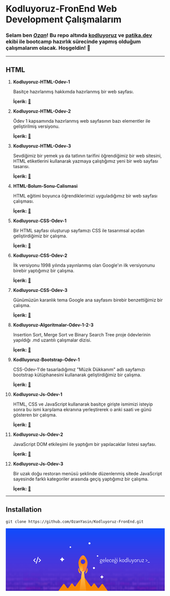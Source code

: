 # Kodluyoruz-FronEnd Web Development Çalışmalarım

### Selam ben [**_Ozan_**](https://app.patika.dev/nthn)! Bu repo altında [kodluyoruz](https://www.kodluyoruz.org/) ve [patika.dev](https://app.patika.dev/) ekibi ile bootcamp hazırlık sürecinde yapmış olduğum çalışmalarım olacak. Hoşgeldin! :wave:

---

## **HTML**

1.  **Kodluyoruz-HTML-Odev-1**

    Basitçe hazırlanmış hakkımda hazırlanmış bir web sayfası.

    **İçerik:** [:floppy_disk:](HTML/Kodluyoruz-HTML-Odev-1/index.html/)

2.  **Kodluyoruz-HTML-Odev-2**

    Ödev 1 kapsamında hazırlanmış web sayfasının bazı elementler ile geliştirilmiş versiyonu.

    **İçerik:** [:floppy_disk:](HTML/Kodluyoruz-HTML-Odev-2/index.html/)

3.  **Kodluyoruz-HTML-Odev-3**

    Sevdiğimiz bir yemek ya da tatlının tarifini öğrendiğimiz bir web sitesini, HTML etiketlerini kullanarak yazmaya çalıştığımız yeni bir web sayfası tasarısı.

    **İçerik:** [:floppy_disk:](HTML/Kodluyoruz-HTML-Odev-3/index.html/)

4.  **HTML-Bolum-Sonu-Calismasi**

    HTML eğitimi boyunca öğrendiklerimizi uyguladığımız bir web sayfası çalışması.

    **İçerik:** [:floppy_disk:](HTML/HTML-Bolum-Sonu-Calismasi/)

5.  **Kodluyoruz-CSS-Odev-1**

    Bir HTML sayfası oluşturup sayfamızı CSS ile tasarımsal açıdan geliştirdiğimiz bir çalışma.

    **İçerik:** [:floppy_disk:](CSS/Kodluyoruz-CSS-Odev-1)

6.  **Kodluyoruz-CSS-Odev-2**

    İlk versiyonu 1998 yılında yayınlanmış olan Google'ın ilk versiyonunu birebir yaptığımız bir çalışma.

    **İçerik:** [:floppy_disk:](CSS/Kodluyoruz-CSS-Odev-2)

7.  **Kodluyoruz-CSS-Odev-3**

    Günümüzün karanlık tema Google ana sayfasını birebir benzettiğimiz bir çalışma.

    **İçerik:** [:floppy_disk:](CSS/Kodluyoruz-CSS-Odev-3/)

8.  **Kodluyoruz-Algoritmalar-Odev-1-2-3**

    Insertion Sort, Merge Sort ve Binary Search Tree proje ödevlerinin yapıldığı .md uzantılı çalışmalar dizisi.

    **İçerik:** [:floppy_disk:](Veri-Yapilari&Algoritmalar/)

9.  **Kodlluyoruz-Bootstrap-Odev-1**

    CSS-Odev-1'de tasarladığımız "Müzik Dükkanım" adlı sayfamızı bootstrap kütüphanesini kullanarak geliştirdiğimiz bir çalışma.

    **İçerik:** [:floppy_disk:](Bootstrap/Kodluyoruz-Bootstrap-Odev-1)

10. **Kodluyoruz-Js-Odev-1**

    HTML, CSS ve JavaScript kullanarak basitçe girişte ismimizi isteyip sonra bu ismi karşılama ekranına yerleştirerek o anki saati ve günü gösteren bir çalışma.

    **İçerik:** [:floppy_disk:](JS/Kodluyoruz-Js-Odev-1/)

11. **Kodluyoruz-Js-Odev-2**

    JavaScript DOM etkileşimi ile yaptığım bir yapılacaklar listesi sayfası.

    **İçerik:** [:floppy_disk:](JS/Kodluyoruz-Js-Odev-2/)

12. **Kodluyoruz-Js-Odev-3**

    Bir uzak doğu restoran menüsü şeklinde düzenlenmiş sitede JavaScript sayesinde farklı kategoriler arasında geçiş yaptığımız bir çalışma.

    **İçerik:** [:floppy_disk:](JS/Kodluyoruz-Js-Odev-3/)

---

## **Installation**

```
git clone https://github.com/OzanYasin/Kodluyoruz-FronEnd.git
```

![Kodluyoruz](kodluyoruz.png)
